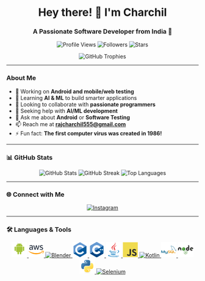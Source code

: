 <h1 align="center">Hey there! 👋 I'm Charchil</h1>
<h3 align="center">A Passionate Software Developer from India 🚀</h3>

<p align="center">
  <img src="https://komarev.com/ghpvc/?username=rajcharchil&label=Profile%20views&color=blue&style=plastic" alt="Profile Views" />
  <img src="https://img.shields.io/github/followers/rajcharchil?label=Followers" alt="Followers" />
  <img src="https://img.shields.io/github/stars/rajcharchil?label=Stars" alt="Stars" />
</p>

<p align="center">
  <img src="https://github-profile-trophy.vercel.app/?username=rajcharchil&theme=darkhub&no-frame=true&margin-w=15&margin-h=15" alt="GitHub Trophies" />
</p>

---

### About Me
- 🔭 Working on **Android and mobile/web testing**
- 🌱 Learning **AI & ML** to build smarter applications
- 👯 Looking to collaborate with **passionate programmers**
- 🤝 Seeking help with **AI/ML development**
- 💬 Ask me about **Android** or **Software Testing**
- 📫 Reach me at **rajcharchil555@gmail.com**
- ⚡ Fun fact: **The first computer virus was created in 1986!**

---

### 📊 GitHub Stats

<p align="center">
  <!-- GitHub Stats -->
  <img src="https://github-readme-stats.vercel.app/api?username=rajcharchil&show_icons=true&theme=radical&hide_border=true&bg_color=0D1117" alt="GitHub Stats" />
  
  <!-- GitHub Streak -->
 <img src="https://streak-stats.demolab.com?user=rajcharchil&theme=radical&hide_border=true&date_format=M%20j%5B%2C%20Y%5D" alt="GitHub Streak" />


  <!-- Top Languages -->
  <img src="https://github-readme-stats.vercel.app/api/top-langs/?username=rajcharchil&layout=compact&theme=radical&hide_border=true&bg_color=0D1117" alt="Top Languages" />
</p>

---

### 🌐 Connect with Me

<p align="center">
  <a href="https://instagram.com/charchil_cr11" target="blank"><img src="https://img.shields.io/badge/Instagram-%23E4405F.svg?&style=for-the-badge&logo=instagram&logoColor=white" alt="Instagram" /></a>
</p>

---

### 🛠️ Languages & Tools

<p align="center">
  <a href="https://developer.android.com" target="_blank" rel="noreferrer">
    <img src="https://raw.githubusercontent.com/devicons/devicon/master/icons/android/android-original-wordmark.svg" alt="Android" width="40" height="40"/>
  </a>
  <a href="https://aws.amazon.com" target="_blank" rel="noreferrer">
    <img src="https://raw.githubusercontent.com/devicons/devicon/master/icons/amazonwebservices/amazonwebservices-original-wordmark.svg" alt="AWS" width="40" height="40"/>
  </a>
  <a href="https://www.blender.org/" target="_blank" rel="noreferrer">
    <img src="https://download.blender.org/branding/community/blender_community_badge_white.svg" alt="Blender" width="40" height="40"/>
  </a>
  <a href="https://www.cprogramming.com/" target="_blank" rel="noreferrer">
    <img src="https://raw.githubusercontent.com/devicons/devicon/master/icons/c/c-original.svg" alt="C" width="40" height="40"/>
  </a>
  <a href="https://www.w3schools.com/cpp/" target="_blank" rel="noreferrer">
    <img src="https://raw.githubusercontent.com/devicons/devicon/master/icons/cplusplus/cplusplus-original.svg" alt="C++" width="40" height="40"/>
  </a>
  <a href="https://www.java.com" target="_blank" rel="noreferrer">
    <img src="https://raw.githubusercontent.com/devicons/devicon/master/icons/java/java-original.svg" alt="Java" width="40" height="40"/>
  </a>
  <a href="https://developer.mozilla.org/en-US/docs/Web/JavaScript" target="_blank" rel="noreferrer">
    <img src="https://raw.githubusercontent.com/devicons/devicon/master/icons/javascript/javascript-original.svg" alt="JavaScript" width="40" height="40"/>
  </a>
  <a href="https://kotlinlang.org" target="_blank" rel="noreferrer">
    <img src="https://www.vectorlogo.zone/logos/kotlinlang/kotlinlang-icon.svg" alt="Kotlin" width="40" height="40"/>
  </a>
  <a href="https://www.mysql.com/" target="_blank" rel="noreferrer">
    <img src="https://raw.githubusercontent.com/devicons/devicon/master/icons/mysql/mysql-original-wordmark.svg" alt="MySQL" width="40" height="40"/>
  </a>
  <a href="https://nodejs.org" target="_blank" rel="noreferrer">
    <img src="https://raw.githubusercontent.com/devicons/devicon/master/icons/nodejs/nodejs-original-wordmark.svg" alt="Node.js" width="40" height="40"/>
  </a>
  <a href="https://www.python.org" target="_blank" rel="noreferrer">
    <img src="https://raw.githubusercontent.com/devicons/devicon/master/icons/python/python-original.svg" alt="Python" width="40" height="40"/>
  </a>
  <a href="https://www.selenium.dev" target="_blank" rel="noreferrer">
    <img src="https://raw.githubusercontent.com/detain/svg-logos/780f25886640cef088af994181646db2f6b1a3f8/svg/selenium-logo.svg" alt="Selenium" width="40" height="40"/>
  </a>
</p>

